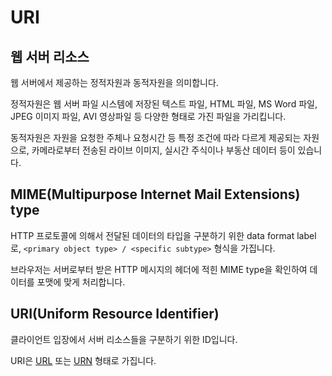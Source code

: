 # URI

## 웹 서버 리소스

웹 서버에서 제공하는 정적자원과 동적자원을 의미합니다.

정적자원은 웹 서버 파일 시스템에 저장된 텍스트 파일, HTML 파일, MS Word 파일, JPEG 이미지 파일, AVI 영상파일 등 다양한 형태로 가진 파일을 가리킵니다.

동적자원은 자원을 요청한 주체나 요청시간 등 특정 조건에 따라 다르게 제공되는 자원으로, 카메라로부터 전송된 라이브 이미지, 실시간 주식이나 부동산 데이터 등이 있습니다.

## MIME(Multipurpose Internet Mail Extensions) type

HTTP 프로토콜에 의해서 전달된 데이터의 타입을 구분하기 위한 data format label로, `<primary object type> / <specific subtype>` 형식을 가집니다.

브라우저는 서버로부터 받은 HTTP 메시지의 헤더에 적힌 MIME type을 확인하여 데이터를 포맷에 맞게 처리합니다.

## URI(Uniform Resource Identifier)

클라이언트 입장에서 서버 리소스들을 구분하기 위한 ID입니다.

URI은 [URL](./url.md) 또는 [URN](./urn.md) 형태로 가집니다.
